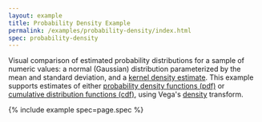 ```yaml
---
layout: example
title: Probability Density Example
permalink: /examples/probability-density/index.html
spec: probability-density
---
```


Visual comparison of estimated probability distributions for a sample of numeric values: a normal (Gaussian) distribution parameterized by the mean and standard deviation, and a [kernel density estimate](https://en.wikipedia.org/wiki/Kernel_density_estimation). This example supports estimates of either [probability density functions (pdf)](https://en.wikipedia.org/wiki/Probability_density_function) or [cumulative distribution functions (cdf)](https://en.wikipedia.org/wiki/Cumulative_distribution_function), using Vega's [density](../../docs/transforms/density) transform.

{% include example spec=page.spec %}
